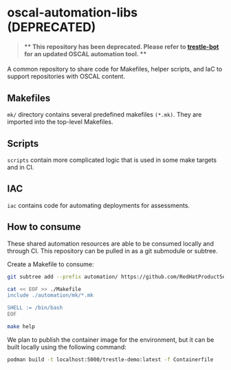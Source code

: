 # oscal-automation-libs (DEPRECATED)

> #### ** This repository has been deprecated.  Please refer to [trestle-bot](https://github.com/RedHatProductSecurity/trestle-bot) for an updated OSCAL automation tool. **

A common repository to share code for Makefiles, helper scripts, and IaC to support repositories with OSCAL content.

## Makefiles
`mk/` directory contains several predefined makefiles `(*.mk)`. They are imported into the top-level Makefiles.

## Scripts
`scripts` contain more complicated logic that is used in some make targets and in CI.

## IAC

`iac` contains code for automating deployments for assessments.

## How to consume

These shared automation resources are able to be consumed locally and through CI. This repository can be pulled in as a git submodule or subtree.

Create a Makefile to consume:
```bash
git subtree add --prefix automation/ https://github.com/RedHatProductSecurity/oscal-automation-libs.git main --squash

cat << EOF >> ./Makefile
include ./automation/mk/*.mk

SHELL := /bin/bash
EOF

make help
```

We plan to publish the container image for the environment, but it can be built locally using the following command:
```bash
podman build -t localhost:5000/trestle-demo:latest -f Containerfile
```